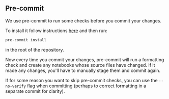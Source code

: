 ## Pre-commit
We use pre-commit to run some checks before you commit your changes.

To install it follow instructions [here](https://pre-commit.com/) and then run:

```bash
pre-commit install
```

in the root of the repository.

Now every time you commit your changes, pre-commit will run a formatting check and create any notebooks whose source files have changed. 
If it made any changes, you'll have to manually stage them and commit again.

If for some reason you want to skip pre-commit checks, you can use the `--no-verify` flag when committing (perhaps to correct formatting in a separate commit for clarity).
